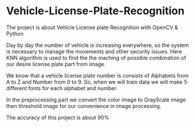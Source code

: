 # Vehicle-License-Plate-Recognition
The project is about Vehicle License plate Recognition with OpenCV &amp; Python

Day by day the number of vehicle is increasing everywhere, so the system is necessary to manage the movements and other security issues.
Here KNN algorithm is used to find the the maching of possible combination of our desire license plate part from image.

We know that a vehicle license plate number is consists of Alphabets from A to Z and Number from 0 to 9. So, when we will train data we will make 5 different fonts for each alphabet and number.

In the preprocessing part we convert the color image to GrayScale image then threshold image for our convenience in image processing.

The accuracy of this project is about 90%
